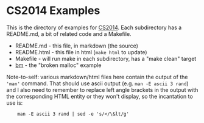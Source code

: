 # CS2014 Examples

This is the directory of examples for [CS2014](https://down.dsg.cs.tcd.ie/cs2014).
Each subdirectory has a README.md, a bit of related code and a Makefile.

- README.md - this file, in markdown (the source)
- README.html - this file in html (```make html``` to update)
- Makefile - will run make in each subdirectory, has a "make clean" target
- [bm](bm/README.html) - the "broken malloc" example

Note-to-self: various markdown/html files here contain the output of the
```'man'``` command. That should use ascii output (e.g. ```man -E ascii 3
rand```) and I also need to remember to replace left angle brackets in the
output with the corresponding HTML entity or they won't display, so the 
incantation to use is:

		man -E ascii 3 rand | sed -e 's/</\&lt/g'



